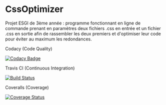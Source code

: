 # CssOptimizer

Projet ESGI de 3ème année : programme fonctionnant en ligne de commande prenant en paramètres deux fichiers .css en entrée et un fichier .css en sortie afin de rassembler les deux premiers  et d'optimiser leur code pour éviter au maximum les redondances.

Codacy (Code Quality)

[![Codacy Badge](https://api.codacy.com/project/badge/Grade/09fe8808849b4ca1abe29ad753062c91)](https://www.codacy.com/app/arnaudflaesch/CssOptimizer?utm_source=github.com&amp;utm_medium=referral&amp;utm_content=ArnaudFlaesch/CssOptimizer&amp;utm_campaign=Badge_Grade)

Travis CI (Continuous Integration)

[![Build Status](https://travis-ci.org/ArnaudFlaesch/CssOptimizer.svg?branch=master)](https://travis-ci.org/ArnaudFlaesch/CssOptimizer)

Coveralls (Coverage)

[![Coverage Status](https://coveralls.io/repos/github/ArnaudFlaesch/CssOptimizer/badge.svg?branch=master)](https://coveralls.io/github/ArnaudFlaesch/CssOptimizer?branch=master)